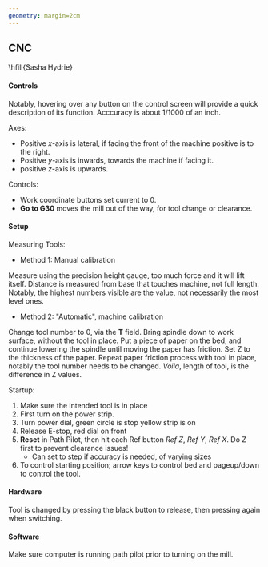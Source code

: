 ```yaml
---
geometry: margin=2cm
---
```


## CNC
\hfill{Sasha Hydrie}

#### Controls

Notably, hovering over any button on the control screen will provide a quick description of its function.
Acccuracy is about 1/1000 of an inch. 

Axes:

* Positive *x*-axis is lateral, if facing the front of the machine positive is to the right.
* Positive *y*-axis is inwards, towards the machine if facing it.
* positive *z*-axis is upwards. 

Controls:

* Work coordinate buttons set current to 0.
* **Go to G30** moves the mill out of the way, for tool change or clearance.

#### Setup

Measuring Tools:

* Method 1: Manual calibration

Measure using the precision height gauge, too much force and it will lift itself. Distance is measured from base that touches machine, not full length. Notably, the highest numbers visible are the value, not necessarily the most level ones. 

* Method 2: "Automatic", machine calibration

Change tool number to 0, via the **T** field. Bring spindle down to work surface, without the tool in place. Put a piece of paper on the bed, and continue lowering the spindle until moving the paper has friction. Set Z to the thickness of the paper. Repeat paper friction process with tool in place, notably the tool number needs to be changed. *Voila*, length of tool, is the difference in Z values. 

Startup: 

1. Make sure the intended tool is in place
2. First turn on the power strip.
3. Turn power dial, green circle is stop yellow strip is on
4. Release E-stop, red dial on front
5. **Reset** in Path Pilot, then hit each Ref button *Ref Z*, *Ref Y*, *Ref X*. Do Z first to prevent clearance issues!
    * Can set to step if accuracy is needed, of varying sizes
6. To control starting position; arrow keys to control bed and pageup/down to control the tool.


#### Hardware

Tool is changed by pressing the black button to release, then pressing again when switching.

#### Software

Make sure computer is running path pilot prior to turning on the mill.


